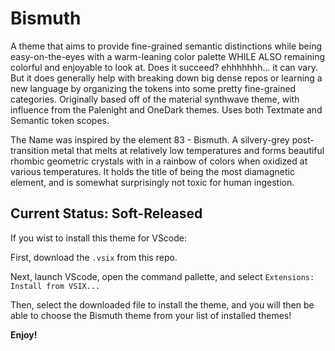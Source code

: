 # Bismuth

A theme that aims to provide fine-grained semantic distinctions while being easy-on-the-eyes with a warm-leaning color palette WHILE ALSO remaining colorful and enjoyable to look at. Does it succeed? ehhhhhhh... it can vary. But it does generally help with breaking down big dense repos or learning a new language by organizing the tokens into some pretty fine-grained categories. Originally based off of the material synthwave theme, with influence from the Palenight and OneDark themes. Uses both Textmate and Semantic token scopes.

The Name was inspired by the element 83 - Bismuth. A silvery-grey post-transition metal that melts at relatively low temperatures and forms beautiful rhombic geometric crystals with in a rainbow of colors when oxidized at various temperatures. It holds the title of being the most diamagnetic element, and is somewhat surprisingly not toxic for human ingestion.

## Current Status: Soft-Released

If you wist to install this theme for VScode:

First, download the `.vsix` from this repo.

Next, launch VScode, open the command pallette, and select `Extensions: Install from VSIX...`

Then, select the downloaded file to install the theme, and you will then be able to choose the Bismuth theme from your list of installed themes!

**Enjoy!**
